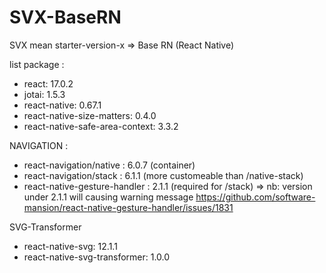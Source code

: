 # SVX-BaseRN

SVX mean starter-version-x => Base RN (React Native)

list package :
- react: 17.0.2
- jotai: 1.5.3
- react-native: 0.67.1
- react-native-size-matters: 0.4.0
- react-native-safe-area-context: 3.3.2

NAVIGATION :
- react-navigation/native : 6.0.7 (container)
- react-navigation/stack : 6.1.1 (more customeable than /native-stack)
- react-native-gesture-handler : 2.1.1 (required for /stack) => nb: version under 2.1.1 will causing warning message https://github.com/software-mansion/react-native-gesture-handler/issues/1831

SVG-Transformer
- react-native-svg: 12.1.1
- react-native-svg-transformer: 1.0.0
